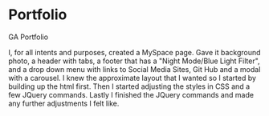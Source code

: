 # Portfolio
GA Portfolio

I, for all intents and purposes, created a MySpace page.  Gave it background photo, a header with tabs, a footer that has a "Night Mode/Blue Light Filter", and a drop down menu with links to Social Media Sites, Git Hub and a modal with a carousel.
I knew the approximate layout that I wanted so I started by building up the html first.  Then I started adjusting the styles in CSS and a few JQuery commands.  Lastly I finished the JQuery commands and made any further adjustments I felt like.
